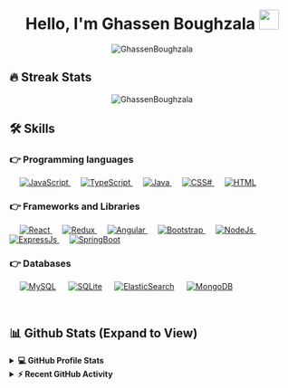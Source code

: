 
<h1 align="center">Hello, I'm Ghassen Boughzala <img src="https://media.giphy.com/media/hvRJCLFzcasrR4ia7z/giphy.gif" width="35"></h1>

<p align="center"> <img src="https://komarev.com/ghpvc/?username=GhassenBoughzala&label=Profile%20views&color=0e75b6&style=plastic" alt="GhassenBoughzala" /> </p>

## 🔥 Streak Stats
<p align="center"><img src="https://github-readme-streak-stats.herokuapp.com/?user=GhassenBoughzala&theme=algolia" alt="GhassenBoughzala"  /></p>


## 🛠️ Skills

### 👉 Programming languages

<p align="left"> 
  &emsp;
  <a href="https://developer.mozilla.org/en-US/docs/Web/JavaScript" target="_blank"> 
     <img alt="JavaScript" src="https://img.shields.io/badge/javascript-%23323330.svg?style=for-the-badge&logo=javascript&logoColor=%23F7DF1E">
   </a>
  &emsp;
  <a href="" > 
     <img alt="TypeScript" src="https://img.shields.io/badge/typescript-%23007ACC.svg?style=for-the-badge&logo=typescript&logoColor=white">
   </a>
  &emsp;
  <a href="https://www.java.com" target="_blank"> 
    <img alt="Java" src="https://img.shields.io/badge/java-%23ED8B00.svg?style=for-the-badge&logo=java&logoColor=white">
  </a>
	  &emsp;
  <a href="https://www.w3schools.com/css/" target="_blank">
    <img alt="CSS#" src="https://img.shields.io/badge/css3-%231572B6.svg?style=for-the-badge&logo=css3&logoColor=white">
  </a> 
	  &emsp; 
  <a href="https://www.w3.org/html/" target="_blank"> 
   <img alt="HTML" src="https://img.shields.io/badge/html5-%23E34F26.svg?style=for-the-badge&logo=html5&logoColor=white">
  </a>  
</p>

### 👉 Frameworks and Libraries
<p align="left">  
   &emsp;
  <a href="https://fr.reactjs.org/" target="_blank"> 
    <img alt="React" src="https://img.shields.io/badge/react-%2320232a.svg?style=for-the-badge&logo=react&logoColor=%2361DAFB"/>
  </a>
&emsp;
  <a href="" target="_blank"> 
    <img alt="Redux" src="https://img.shields.io/badge/redux-%23593d88.svg?style=for-the-badge&logo=redux&logoColor=white"/>
  </a>
   &emsp;
  <a href="https://angular.io/" target="_blank"> 
    <img alt="Angular" src="https://img.shields.io/badge/angular-%23DD0031.svg?style=for-the-badge&logo=angular&logoColor=white"/>
  </a>
	   &emsp;
  <a href="https://getbootstrap.com" target="_blank"> 
    <img alt="Bootstrap" src="https://img.shields.io/badge/bootstrap-%23563D7C.svg?style=for-the-badge&logo=bootstrap&logoColor=white"/>
  </a>
&emsp;
  <a href="" target="_blank"> 
    <img alt="NodeJs" src="https://img.shields.io/badge/node.js-6DA55F?style=for-the-badge&logo=node.js&logoColor=white"/>
  </a>
	   &emsp;
  <a href="" target="_blank"> 
    <img alt="ExpressJs" src="https://img.shields.io/badge/express.js-%23404d59.svg?style=for-the-badge&logo=express&logoColor=%2361DAFB"/>
  </a>
	   &emsp;
  <a href="" target="_blank"> 
    <img alt="SpringBoot" src="https://img.shields.io/badge/spring-%236DB33F.svg?style=for-the-badge&logo=spring&logoColor=white"/>
  </a>
</p>


### 👉 Databases
<p align="left">
  &emsp;
    <a href=""><img alt="MySQL" src="https://img.shields.io/badge/mysql-%2300f.svg?style=for-the-badge&logo=mysql&logoColor=white"></a>
  &emsp;
    <a href="https://www.sqlite.org/"><img alt="SQLite" src ="https://img.shields.io/badge/sqlite-%2307405e.svg?style=for-the-badge&logo=sqlite&logoColor=white"/></a>
  &emsp;
    <a href=""><img alt="ElasticSearch" src="https://img.shields.io/badge/-ElasticSearch-005571?style=for-the-badge&logo=elasticsearch"></a>
  &emsp;
    <a href="https://www.mongodb.com/"><img alt="MongoDB" src ="https://img.shields.io/badge/MongoDB-%234ea94b.svg?style=for-the-badge&logo=mongodb&logoColor=white"></a>
 </p>
  

<br/>

## 📊 Github Stats (Expand to View) 


<details> 
  <summary><b>💻 GitHub Profile Stats</b></summary>
  <br/>
  <p align="center">
    <a href="https://github.com/anuraghazra/github-readme-stats"><img alt="GhassenBoughzala's Github Stats" src="https://github-readme-stats.vercel.app/api?username=GhassenBoughzala&show_icons=true&count_private=true&theme=algolia" height="192px"/></a>
<br/>
  &nbsp;
	  <img src="https://github-readme-stats.vercel.app/api/top-langs?username=worldroot&show_icons=true&locale=en&layout=compact&theme=algolia" alt="GhassenBoughzala" height="192px"/>
  <br/>
  <b>Note:</b> Top languages is only a metric of the languages my public code consists of and doesn't reflect experience or skill level.
  </p>
</details>


<details>
  <summary><b>⚡ Recent GitHub Activity</b></summary>
  <br/>
   <a href="https://github.com/GhassenBoughzala"><img alt="GhassenBoughzala's Activity Graph" src="https://activity-graph.herokuapp.com/graph?username=GhassenBoughzala&custom_title=Ghassen%20Boughzala's%20Contribution%20Graph&theme=react-dark" /></a>
  <br/>

</details>

<br/>

<!--
## 🙋‍♀️ Let's Connect
<p align="center">
	<a href="mailto:boughzala.ghassen@gmail.com"><img src="https://img.icons8.com/bubbles/50/000000/gmail.png" alt="Gmail"/></a>
	<a href="https://github.com/GhassenBoughzala"><img src="https://img.icons8.com/bubbles/50/000000/github.png" alt="GitHub"/></a>
	<a href="https://www.linkedin.com/in/boughzala-ghassen-967115194/"><img src="https://img.icons8.com/bubbles/50/000000/linkedin.png" alt="LinkedIn"/></a>
	<a href="https://www.facebook.com/ghassen.g.b.boughzala/"><img src="https://img.icons8.com/bubbles/50/000000/facebook-new.png" alt="Facebook"/></a>
	<a href="https://www.instagram.com/ghassen.boughzela/?hl=fr"><img src="https://img.icons8.com/bubbles/50/000000/instagram.png" alt="Instagram"/></a>
	
	
</p>

<hr/>
-->
